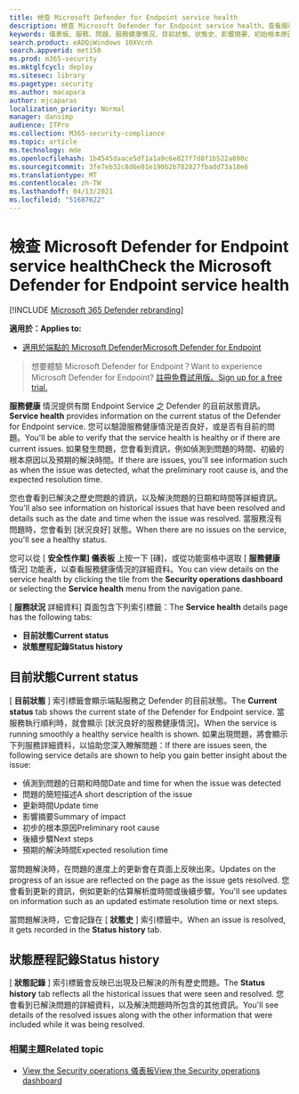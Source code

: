 ```yaml
---
title: 檢查 Microsoft Defender for Endpoint service health
description: 檢查 Microsoft Defender for Endpoint service health，查看服務是否發生問題，並檢查先前已解決的問題。
keywords: 儀表板、服務、問題、服務健康情況、目前狀態、狀態史、影響摘要、初始根本原因、解析度、解決時間、預期的解決時間
search.product: eADQiWindows 10XVcnh
search.appverid: met150
ms.prod: m365-security
ms.mktglfcycl: deploy
ms.sitesec: library
ms.pagetype: security
ms.author: macapara
author: mjcaparas
localization_priority: Normal
manager: dansimp
audience: ITPro
ms.collection: M365-security-compliance
ms.topic: article
ms.technology: mde
ms.openlocfilehash: 1b4545daace5df1a1a9c6e827f7d8f1b522a690c
ms.sourcegitcommit: 3fe7eb32c8d6e01e190b2b782827fbadd73a18e6
ms.translationtype: MT
ms.contentlocale: zh-TW
ms.lasthandoff: 04/13/2021
ms.locfileid: "51687622"
---
```

# <a name="check-the-microsoft-defender-for-endpoint-service-health"></a><span data-ttu-id="3afbf-104">檢查 Microsoft Defender for Endpoint service health</span><span class="sxs-lookup"><span data-stu-id="3afbf-104">Check the Microsoft Defender for Endpoint service health</span></span>

[!INCLUDE [Microsoft 365 Defender rebranding](../../includes/microsoft-defender.md)]


<span data-ttu-id="3afbf-105">**適用於：**</span><span class="sxs-lookup"><span data-stu-id="3afbf-105">**Applies to:**</span></span>
- [<span data-ttu-id="3afbf-106">適用於端點的 Microsoft Defender</span><span class="sxs-lookup"><span data-stu-id="3afbf-106">Microsoft Defender for Endpoint</span></span>](https://go.microsoft.com/fwlink/?linkid=2154037)



><span data-ttu-id="3afbf-107">想要體驗 Microsoft Defender for Endpoint？</span><span class="sxs-lookup"><span data-stu-id="3afbf-107">Want to experience Microsoft Defender for Endpoint?</span></span> [<span data-ttu-id="3afbf-108">註冊免費試用版。</span><span class="sxs-lookup"><span data-stu-id="3afbf-108">Sign up for a free trial.</span></span>](https://www.microsoft.com/microsoft-365/windows/microsoft-defender-atp?ocid=docs-wdatp-servicestatus-abovefoldlink)

<span data-ttu-id="3afbf-109">**服務健康** 情況提供有關 Endpoint Service 之 Defender 的目前狀態資訊。</span><span class="sxs-lookup"><span data-stu-id="3afbf-109">**Service health** provides information on the current status of the Defender for Endpoint service.</span></span> <span data-ttu-id="3afbf-110">您可以驗證服務健康情況是否良好，或是否有目前的問題。</span><span class="sxs-lookup"><span data-stu-id="3afbf-110">You'll be able to verify that the service health is healthy or if there are current issues.</span></span> <span data-ttu-id="3afbf-111">如果發生問題，您會看到資訊，例如偵測到問題的時間、初級的根本原因以及預期的解決時間。</span><span class="sxs-lookup"><span data-stu-id="3afbf-111">If there are issues, you'll see information such as when the issue was detected, what the preliminary root cause is, and the expected resolution time.</span></span>

<span data-ttu-id="3afbf-112">您也會看到已解決之歷史問題的資訊，以及解決問題的日期和時間等詳細資訊。</span><span class="sxs-lookup"><span data-stu-id="3afbf-112">You'll also see information on historical issues that have been resolved and details such as the date and time when the issue was resolved.</span></span> <span data-ttu-id="3afbf-113">當服務沒有問題時，您會看到 [狀況良好] 狀態。</span><span class="sxs-lookup"><span data-stu-id="3afbf-113">When there are no issues on the service, you'll see a healthy status.</span></span>

<span data-ttu-id="3afbf-114">您可以從 [ **安全性作業] 儀表板** 上按一下 [磚]，或從功能窗格中選取 [ **服務健康** 情況] 功能表，以查看服務健康情況的詳細資料。</span><span class="sxs-lookup"><span data-stu-id="3afbf-114">You can view details on the service health by clicking the tile from the **Security operations dashboard** or selecting the **Service health** menu from the navigation pane.</span></span>

<span data-ttu-id="3afbf-115">[ **服務狀況** 詳細資料] 頁面包含下列索引標籤：</span><span class="sxs-lookup"><span data-stu-id="3afbf-115">The **Service health** details page has the following tabs:</span></span>

- <span data-ttu-id="3afbf-116">**目前狀態**</span><span class="sxs-lookup"><span data-stu-id="3afbf-116">**Current status**</span></span>
- <span data-ttu-id="3afbf-117">**狀態歷程記錄**</span><span class="sxs-lookup"><span data-stu-id="3afbf-117">**Status history**</span></span>

## <a name="current-status"></a><span data-ttu-id="3afbf-118">目前狀態</span><span class="sxs-lookup"><span data-stu-id="3afbf-118">Current status</span></span>
<span data-ttu-id="3afbf-119">[ **目前狀態** ] 索引標籤會顯示端點服務之 Defender 的目前狀態。</span><span class="sxs-lookup"><span data-stu-id="3afbf-119">The **Current status** tab shows the current state of the Defender for Endpoint service.</span></span> <span data-ttu-id="3afbf-120">當服務執行順利時，就會顯示 [狀況良好的服務健康情況]。</span><span class="sxs-lookup"><span data-stu-id="3afbf-120">When the service is running smoothly a healthy service health is shown.</span></span> <span data-ttu-id="3afbf-121">如果出現問題，將會顯示下列服務詳細資料，以協助您深入瞭解問題：</span><span class="sxs-lookup"><span data-stu-id="3afbf-121">If there are issues seen, the following service details are shown to help you gain better insight about the issue:</span></span>

- <span data-ttu-id="3afbf-122">偵測到問題的日期和時間</span><span class="sxs-lookup"><span data-stu-id="3afbf-122">Date and time for when the issue was detected</span></span>
- <span data-ttu-id="3afbf-123">問題的簡短描述</span><span class="sxs-lookup"><span data-stu-id="3afbf-123">A short description of the issue</span></span>
- <span data-ttu-id="3afbf-124">更新時間</span><span class="sxs-lookup"><span data-stu-id="3afbf-124">Update time</span></span>
- <span data-ttu-id="3afbf-125">影響摘要</span><span class="sxs-lookup"><span data-stu-id="3afbf-125">Summary of impact</span></span>
- <span data-ttu-id="3afbf-126">初步的根本原因</span><span class="sxs-lookup"><span data-stu-id="3afbf-126">Preliminary root cause</span></span>
- <span data-ttu-id="3afbf-127">後續步驟</span><span class="sxs-lookup"><span data-stu-id="3afbf-127">Next steps</span></span>
- <span data-ttu-id="3afbf-128">預期的解決時間</span><span class="sxs-lookup"><span data-stu-id="3afbf-128">Expected resolution time</span></span>

<span data-ttu-id="3afbf-129">當問題解決時，在問題的進度上的更新會在頁面上反映出來。</span><span class="sxs-lookup"><span data-stu-id="3afbf-129">Updates on the progress of an issue are reflected on the page as the issue gets resolved.</span></span> <span data-ttu-id="3afbf-130">您會看到更新的資訊，例如更新的估算解析度時間或後續步驟。</span><span class="sxs-lookup"><span data-stu-id="3afbf-130">You'll see updates on information such as an updated estimate resolution time or next steps.</span></span>

<span data-ttu-id="3afbf-131">當問題解決時，它會記錄在 [ **狀態史** ] 索引標籤中。</span><span class="sxs-lookup"><span data-stu-id="3afbf-131">When an issue is resolved, it gets recorded in the **Status history** tab.</span></span>

## <a name="status-history"></a><span data-ttu-id="3afbf-132">狀態歷程記錄</span><span class="sxs-lookup"><span data-stu-id="3afbf-132">Status history</span></span>
<span data-ttu-id="3afbf-133">[ **狀態記錄** ] 索引標籤會反映已出現及已解決的所有歷史問題。</span><span class="sxs-lookup"><span data-stu-id="3afbf-133">The **Status history** tab reflects all the historical issues that were seen and resolved.</span></span> <span data-ttu-id="3afbf-134">您會看到已解決問題的詳細資料，以及解決問題時所包含的其他資訊。</span><span class="sxs-lookup"><span data-stu-id="3afbf-134">You'll see details of the resolved issues along with the other information that were included while it was being resolved.</span></span>

### <a name="related-topic"></a><span data-ttu-id="3afbf-135">相關主題</span><span class="sxs-lookup"><span data-stu-id="3afbf-135">Related topic</span></span>
- [<span data-ttu-id="3afbf-136">View the Security operations 儀表板</span><span class="sxs-lookup"><span data-stu-id="3afbf-136">View the Security operations dashboard</span></span>](security-operations-dashboard.md)

